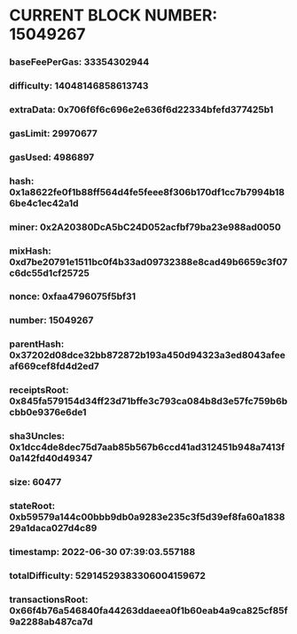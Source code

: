 # CURRENT BLOCK NUMBER: 15049267

### baseFeePerGas: 33354302944
### difficulty: 14048146858613743
### extraData: 0x706f6f6c696e2e636f6d22334bfefd377425b1
### gasLimit: 29970677
### gasUsed: 4986897
### hash: 0x1a8622fe0f1b88ff564d4fe5feee8f306b170df1cc7b7994b186be4c1ec42a1d
### miner: 0x2A20380DcA5bC24D052acfbf79ba23e988ad0050
### mixHash: 0xd7be20791e1511bc0f4b33ad09732388e8cad49b6659c3f07c6dc55d1cf25725
### nonce: 0xfaa4796075f5bf31
### number: 15049267
### parentHash: 0x37202d08dce32bb872872b193a450d94323a3ed8043afeeaf669cef8fd4d2ed7
### receiptsRoot: 0x845fa579154d34ff23d71bffe3c793ca084b8d3e57fc759b6bcbb0e9376e6de1
### sha3Uncles: 0x1dcc4de8dec75d7aab85b567b6ccd41ad312451b948a7413f0a142fd40d49347
### size: 60477
### stateRoot: 0xb59579a144c00bbb9db0a9283e235c3f5d39ef8fa60a183829a1daca027d4c89
### timestamp: 2022-06-30 07:39:03.557188
### totalDifficulty: 52914529383306004159672
### transactionsRoot: 0x66f4b76a546840fa44263ddaeea0f1b60eab4a9ca825cf85f9a2288ab487ca7d
